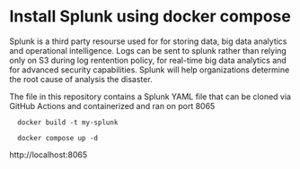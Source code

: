 # Install Splunk using docker compose

Splunk is a third party resourse used for for storing data, big data analytics and operational intelligence. 
Logs can be sent to splunk rather than relying only on S3 during log rentention policy, for real-time big data analytics and for advanced security capabilities.
Splunk will help organizations determine the root cause of analysis the disaster. 

The file in this repository contains a Splunk YAML file that can be cloned via GitHub Actions and containerized and ran on port 8065

      docker build -t my-splunk
      
      docker compose up -d 

http://localhost:8065
     


